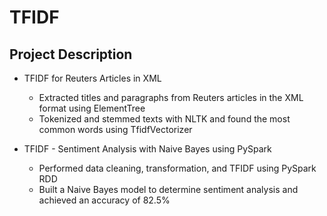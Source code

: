 TFIDF
=====

Project Description
-------------------

* TFIDF for Reuters Articles in XML
	* Extracted titles and paragraphs from Reuters articles in the XML format using ElementTree
	* Tokenized and stemmed texts with NLTK and found the most common words using TfidfVectorizer

* TFIDF - Sentiment Analysis with Naive Bayes using PySpark
	* Performed data cleaning, transformation, and TFIDF using PySpark RDD
	* Built a Naive Bayes model to determine sentiment analysis and achieved an accuracy of 82.5%